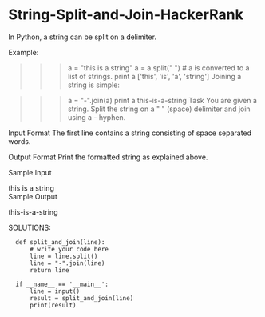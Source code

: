 # String-Split-and-Join-HackerRank



In Python, a string can be split on a delimiter.

Example:

>>> a = "this is a string"
>>> a = a.split(" ") # a is converted to a list of strings. 
>>> print a
['this', 'is', 'a', 'string']
Joining a string is simple:

>>> a = "-".join(a)
>>> print a
this-is-a-string 
Task
You are given a string. Split the string on a " " (space) delimiter and join using a - hyphen.

Input Format
The first line contains a string consisting of space separated words.

Output Format
Print the formatted string as explained above.

Sample Input

this is a string   
Sample Output

this-is-a-string


SOLUTIONS:



      def split_and_join(line):
          # write your code here
          line = line.split()
          line = "-".join(line)
          return line

      if __name__ == '__main__':
          line = input()
          result = split_and_join(line)
          print(result)
